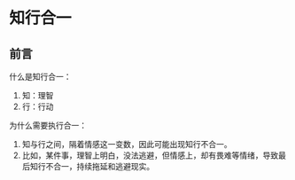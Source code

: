 # 知行合一

## 前言

什么是知行合一：
1. 知：理智
2. 行：行动

为什么需要执行合一：
1. 知与行之间，隔着情感这一变数，因此可能出现知行不合一。
2. 比如，某件事，理智上明白，没法逃避，但情感上，却有畏难等情绪，导致最后知行不合一，持续拖延和逃避现实。